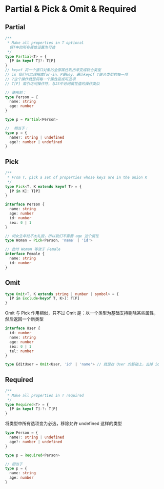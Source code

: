 # Partial & Pick & Omit & Required

## Partial

```ts
/**
 * Make all properties in T optional
  将T中的所有属性设置为可选
 */
type Partial<T> = {
  [P in keyof T]?: T[P]
}
// keyof 将一个接口对象的全部属性取出来变成联合类型
// in 我们可以理解成for-in，P是key，遍历keyof T联合类型的每一项
// ?这个操作就是将每一个属性变成可选项
// T[P] 索引访问操作符，与JS中访问属性值的操作类似
```

```ts
// 使用前：
type Person = {
  name: string
  age: number
}

type p = Partial<Person>

//  相当于：
type p = {
  name?: string | undefined
  age?: number | undefined
}
```

## Pick

```ts
/**
 * From T, pick a set of properties whose keys are in the union K
 */
type Pick<T, K extends keyof T> = {
  [P in K]: T[P]
}
```

```ts
interface Person {
  name: string
  age: number
  id: number
  sex: 0 | 1
}

// 问女生年纪不太礼貌，所以我们不需要 age 这个属性
type Woman = Pick<Person, 'name' | 'id'>

// 此时 Woman 等效于 Female
interface Female {
  name: string
  id: number
}
```

## Omit

```ts
type Omit<T, K extends string | number | symbol> = {
  [P in Exclude<keyof T, K>]: T[P]
}
```

Omit 与 Pick 作用相似，只不过 Omit 是：以一个类型为基础支持剔除某些属性，然后返回一个新类型

```ts
interface User {
  id: number
  name: string
  age: number
  sex: 0 | 1
  tel: number
}

type EditUser = Omit<User, 'id' | 'name'> // 就是在 User 的基础上，去掉 id 和 name 属性
```

## Required

```ts
/**
 * Make all properties in T required
 */
type Required<T> = {
  [P in keyof T]-?: T[P]
}
```

将类型中所有选项变为必选，移除允许 undefined 这样的类型

```ts
type Person = {
  name?: string | undefined
  age?: number | undefined
}

type p = Required<Person>

// 相当于
type p = {
  name: string
  age: number
}
```
